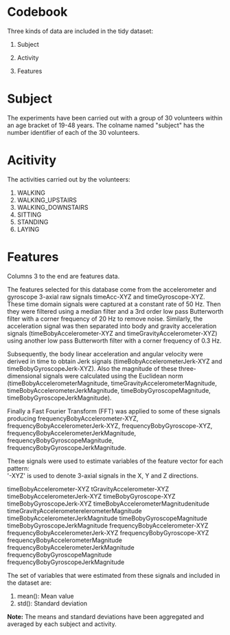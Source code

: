 Codebook
=========
Three kinds of data are included in the tidy dataset:

1. Subject

2. Activity

3. Features


Subject
========
The experiments have been carried out with a group of 30 volunteers within an age bracket of 19-48 years. The colname named "subject" has the number identifier of each of the 30 volunteers.


Acitivity
==========
The activities carried out by the volunteers:

1. WALKING
2. WALKING_UPSTAIRS
3. WALKING_DOWNSTAIRS
4. SITTING
5. STANDING
6. LAYING


Features 
==========
Columns 3 to the end are features data.

The features selected for this database come from the accelerometer and gyroscope 3-axial raw signals timeAcc-XYZ and timeGyroscope-XYZ. These time domain signals were captured at a constant rate of 50 Hz. Then they were filtered using a median filter and a 3rd order low pass Butterworth filter with a corner frequency of 20 Hz to remove noise. Similarly, the acceleration signal was then separated into body and gravity acceleration signals (timeBobyAccelerometer-XYZ and timeGravityAccelerometer-XYZ) using another low pass Butterworth filter with a corner frequency of 0.3 Hz. 

Subsequently, the body linear acceleration and angular velocity were derived in time to obtain Jerk signals (timeBobyAccelerometerJerk-XYZ and timeBobyGyroscopeJerk-XYZ). Also the magnitude of these three-dimensional signals were calculated using the Euclidean norm (timeBobyAccelerometerMagnitude, timeGravityAccelerometerMagnitude, timeBobyAccelerometerJerkMagnitude, timeBobyGyroscopeMagnitude, timeBobyGyroscopeJerkMagnitude). 

Finally a Fast Fourier Transform (FFT) was applied to some of these signals producing frequencyBobyAccelerometer-XYZ, frequencyBobyAccelerometerJerk-XYZ, frequencyBobyGyroscope-XYZ, frequencyBobyAccelerometerJerkMagnitude, frequencyBobyGyroscopeMagnitude, frequencyBobyGyroscopeJerkMagnitude.  

These signals were used to estimate variables of the feature vector for each pattern:  
'-XYZ' is used to denote 3-axial signals in the X, Y and Z directions.

timeBobyAccelerometer-XYZ
tGravityAccelerometer-XYZ
timeBobyAccelerometerJerk-XYZ
timeBobyGyroscope-XYZ
timeBobyGyroscopeJerk-XYZ
timeBobyAccelerometerMagnitudenitude
timeGravityAccelerometerelerometerMagnitude
timeBobyAccelerometerJerkMagnitude
timeBobyGyroscopeMagnitude
timeBobyGyroscopeJerkMagnitude
frequencyBobyAccelerometer-XYZ
frequencyBobyAccelerometerJerk-XYZ
frequencyBobyGyroscope-XYZ
frequencyBobyAccelerometerMagnitude
frequencyBobyAccelerometerJerkMagnitude
frequencyBobyGyroscopeMagnitude
frequencyBobyGyroscopeJerkMagnitude

The set of variables that were estimated from these signals and included in the dataset are: 

1. mean(): Mean value
2. std(): Standard deviation

**Note:** 
The means and standard deviations have been aggregated and averaged by each subject and activity.
